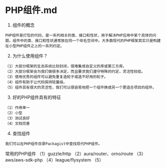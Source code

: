 # PHP组件.md
1. 组件的概念
```
PHP组件是打包的代码，是一系列相关的类、接口和性状，用于解决PHP应用中某个具体的问题。组件中的类、接口和性状通常放在同一个命名空间中。大多数现代的PHP框架其实只是构建在小型PHP组件之上的一系列约定。
```
2. 为什么使用组件？
```
（1）大部分框架的生态系统比较封闭，很难集成自定义的库或第三方库。
（2）大部分框架会为我们做很多决定，而且要求我们遵守特殊的约定，灵活性较低。
（3）使用优秀的组件可以避免重复造轮子或造不好用的轮子。
（4）组件有助于让代码保持轻量级。
（5）组件具有很大的灵活性，我们可以很容易地把一个组件换成另一个更适合项目的组件。
```
3. 好的PHP组件具有的特征
```
（1）作用单一
（2）小型
（3）测试良好
（4）文档完善
```
4. 查找组件
```
我们可以在PHP组件目录Packagist中查找现代PHP组件。
```

常用的PHP组件
（1）guzzle/http
（2）aura/router、orno/route
（3）aws/aws-sdk-php
（4）league/flysystem
（5）
